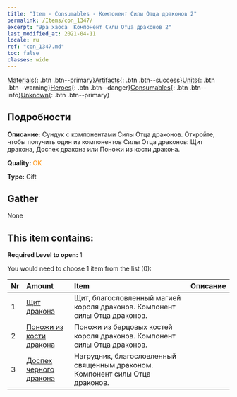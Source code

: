 ```yaml
---
title: "Item - Consumables - Компонент Силы Отца драконов 2"
permalink: /Items/con_1347/
excerpt: "Эра хаоса  Компонент Силы Отца драконов 2"
last_modified_at: 2021-04-11
locale: ru
ref: "con_1347.md"
toc: false
classes: wide
---
```

 [Materials](/ru/Items/){: .btn .btn--primary}[Artifacts](/ru/Items/Artifacts/){: .btn .btn--success}[Units](/ru/Items/Units/){: .btn .btn--warning}[Heroes](/ru/Items/Heroes/){: .btn .btn--danger}[Consumables](/ru/Items/Consumables/){: .btn .btn--info}[Unknown](/ru/Items/Unknown/){: .btn .btn--primary}

## Подробности
 **Описание:** Сундук с компонентами Силы Отца драконов. Откройте, чтобы получить один из компонентов Силы Отца драконов: Щит дракона, Доспех дракона или Поножи из кости дракона.

 **Quality:** <span style="color: #FF8C00">OK</span>

 **Type:** Gift

## Gather

  None

## This item contains:

 **Required Level to open:** 1

 You would need to choose 1 item from the list (0):

  | Nr | Amount |     Item    | Описание |
  |:---|:-------|:------------|:-----------:|
  | 1 | [Щит дракона](/ru/Items/art_144/) | Щит, благословленный магией короля драконов. Компонент силы Отца драконов. | 
  | 2 | [Поножи из кости дракона](/ru/Items/art_145/) | Поножи из берцовых костей короля драконов. Компонент силы Отца драконов. | 
  | 3 | [Доспех черного дракона](/ru/Items/art_148/) | Нагрудник, благословленный священным драконом. Компонент силы Отца драконов. | 
